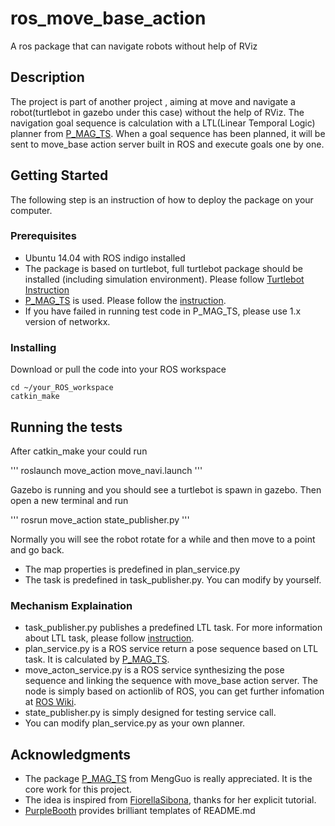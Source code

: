 # ros_move_base_action

A ros package that can navigate robots without help of RViz

## Description

The project is part of another project <repository>, aiming at move and navigate a robot(turtlebot in gazebo under this case) without the help of RViz. The navigation goal sequence is calculation with a LTL(Linear Temporal Logic) planner from [P_MAG_TS](https://github.com/MengGuo/P_MAS_TG). When a goal sequence has been planned, it will be sent to move_base action server built in ROS and execute goals one by one. 

## Getting Started

The following step is an instruction of how to deploy the package on your computer.

### Prerequisites

* Ubuntu 14.04 with ROS indigo installed
* The package is based on turtlebot, full turtlebot package should be installed (including simulation environment). Please follow [Turtlebot Instruction](http://wiki.ros.org/Robots/TurtleBot) 
* [P_MAG_TS](https://github.com/MengGuo/P_MAS_TG) is used. Please follow the [instruction](https://github.com/MengGuo/P_MAS_TG/blob/master/README.md).
* If you have failed in running test code in P_MAG_TS, please use 1.x version of networkx.

### Installing

Download or pull the code into your ROS workspace

```
cd ~/your_ROS_workspace
catkin_make
```

## Running the tests

After catkin_make your could run

'''
roslaunch move_action move_navi.launch
'''

Gazebo is running and you should see a turtlebot is spawn in gazebo. Then open a new terminal and run

'''
rosrun move_action state_publisher.py
'''

Normally you will see the robot rotate for a while and then move to a point and go back. 
* The map properties is predefined in plan_service.py
* The task is predefined in task_publisher.py. You can modify by yourself.

### Mechanism Explaination

* task_publisher.py publishes a predefined LTL task. For more information about LTL task, please follow [instruction](https://github.com/MengGuo/P_MAS_TG/blob/master/README.md).
* plan_service.py is a ROS service return a pose sequence based on LTL task. It is calculated by [P_MAG_TS](https://github.com/MengGuo/P_MAS_TG).
* move_acton_service.py is a ROS service synthesizing the pose sequence and linking the sequence with move_base action server. The node is simply based on actionlib of ROS, you can get further infomation at [ROS Wiki](http://wiki.ros.org/actionlib).
* state_publisher.py is simply designed for testing service call.
* You can modify plan_service.py as your own planner.

## Acknowledgments

* The package [P_MAG_TS](https://github.com/MengGuo/P_MAS_TG) from MengGuo is really appreciated. It is the core work for this project.
* The idea is inspired from [FiorellaSibona](http://www.hotblackrobotics.com/en/blog/2018/01/29/action-client-py/), thanks for her explicit tutorial.
* [PurpleBooth](https://gist.github.com/PurpleBooth/109311bb0361f32d87a2#file-readme-template-md) provides brilliant templates of README.md
 

